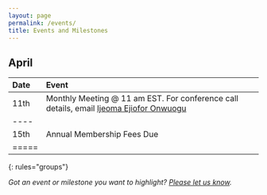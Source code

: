 ```yaml
---
layout: page
permalink: /events/
title: Events and Milestones
---
```


## April

| Date     | Event |
|:--------|:--------|
| 11th       | Monthly Meeting @ 11 am EST. For conference call details, email [Ijeoma Ejiofor Onwuogu](mailto:ijeoma.ejiofor@fggconitsha.com) |  
|----
| 15th       | Annual Membership Fees Due | 
|=====
{: rules="groups"}


*Got an event or milestone you want to highlight? [Please let us know](mailto:contactus@fggconitsha.com).*

